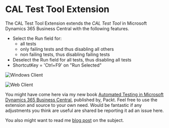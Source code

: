 # CAL Test Tool Extension

The CAL Test Tool Extension extends the _CAL Test Tool_ in Microsoft Dynamics 365 Business Central with the following features.

- Select the Run field for:
    -	all tests
    -	only failing tests and thus disabling all others
    -	non failing tests, thus disabling failing tests
- Deselect the Run field for all tests, thus disabling all tests
- ShortcutKey = 'Ctrl+F9' on "Run Selected"

![Windows Client](https://github.com/fluxxus-nl/Test-Tool-Extension/blob/master/Images/Test%20Tool%20Extension%20Actions%20(Windows%20Client).png)

![Web Client](https://github.com/fluxxus-nl/Test-Tool-Extension/blob/master/Images/Test%20Tool%20Extension%20Actions%20(Web%20Client).png)

You might have come here via my new book [Automated Testing in Microsoft Dynamics 365 Business Central](https://www.packtpub.com/business/automated-testing-microsoft-dynamics-365-business-central), published by, Packt. Feel free to use the extension and source to your own need. Would be fantastic if any adjustments you think are useful are shared be reporting it ad an issue here.

You also might want to read me [blog post](https://dynamicsuser.net/nav/b/vanvugt/posts/test-tool-extension) on the subject.
